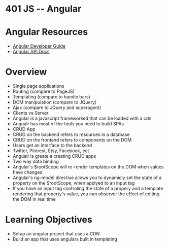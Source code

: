 401 JS -- Angular
=================

# Angular Resources
* [Angular Developer Guide]
* [Angular API Docs]

# Overview
* Single page applications
 * Routing (compare to PageJS)
 * Templating (compare to handle bars)
 * DOM manipulation (compare to JQuery)
 * Ajax (compare to JQuery and superagent)
 * Clients vs Server
* Angular is a javascript frameworked that can be loaded with a cdn
* Angualr has most of the tools you need to build SPAs 
* CRUD App
 * CRUD on the backend refers to resources in a database
 * CRUD on the frontend refers to components on the DOM
 * Users get an interface to the backend
 * Twitter, Pintrest, Etsy, Facebook, ect 
* Angualr is greate a creating CRUD apps
* Two way data binding
 * Angular's $rootScope will re-render templates on the DOM when values have changed
 * Angular's ng-model directive allows you to dynamicly set the state of a property on the $rootScope, when applyed to an input tag
 * If you have an input tag controling the state of a propery and a template rendering that property's value, you can observer the effect of editing the DOM in real time

# Learning Objectives
* Setup an angular project that uses a CDN
* Build an app that uses angulars built in templating

[Angular Developer Guide]: https://docs.angularjs.org/guide
[Angular API Docs]: https://docs.angularjs.org/api
